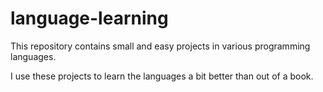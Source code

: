 language-learning
=================

This repository contains small and easy projects in various programming languages.

I use these projects to learn the languages a bit better than out of a book.
